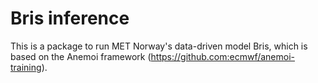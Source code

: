 # Bris inference

This is a package to run MET Norway's data-driven model Bris, which is based on the Anemoi framework
(https://github.com:ecmwf/anemoi-training).
